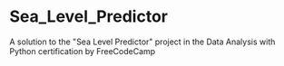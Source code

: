 # Sea_Level_Predictor
A solution to the "Sea Level Predictor" project in the Data Analysis with Python certification by FreeCodeCamp
